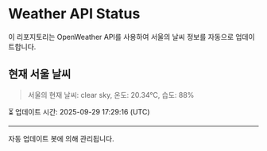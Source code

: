 
# Weather API Status

이 리포지토리는 OpenWeather API를 사용하여 서울의 날씨 정보를 자동으로 업데이트합니다.

## 현재 서울 날씨
> 서울의 현재 날씨: clear sky, 온도: 20.34°C, 습도: 88%

⏳ 업데이트 시간: 2025-09-29 17:29:16 (UTC)

---
자동 업데이트 봇에 의해 관리됩니다.
